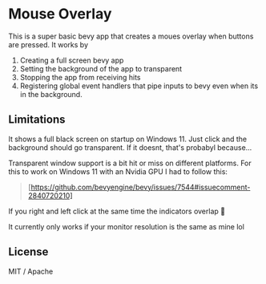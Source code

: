 # Mouse Overlay

This is a super basic bevy app that creates a moues overlay when buttons
are pressed. It works by

1. Creating a full screen bevy app
2. Setting the background of the app to transparent
3. Stopping the app from receiving hits
4. Registering global event handlers that pipe inputs to bevy even when its
   in the background.


## Limitations

It shows a full black screen on startup on Windows 11. Just click and the
background should go transparent. If it doesnt, that's probabyl because...

Transparent window support is a bit hit or miss on different platforms. For
this to work on Windows 11 with an Nvidia GPU I had to follow this:

> [https://github.com/bevyengine/bevy/issues/7544#issuecomment-2840720210]

If you right and left click at the same time the indicators overlap :shrug:

It currently only works if your monitor resolution is the same as mine lol

## License

MIT / Apache
